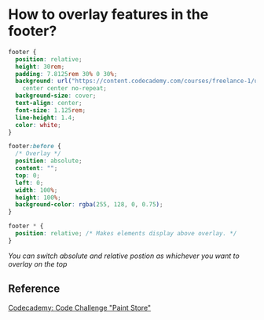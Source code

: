 # How to overlay features in the footer?

```css
footer {
  position: relative;
  height: 30rem;
  padding: 7.8125rem 30% 0 30%;
  background: url("https://content.codecademy.com/courses/freelance-1/unit-6/footer.png")
    center center no-repeat;
  background-size: cover;
  text-align: center;
  font-size: 1.125rem;
  line-height: 1.4;
  color: white;
}

footer:before {
  /* Overlay */
  position: absolute;
  content: "";
  top: 0;
  left: 0;
  width: 100%;
  height: 100%;
  background-color: rgba(255, 128, 0, 0.75);
}

footer * {
  position: relative; /* Makes elements display above overlay. */
}
```

_You can switch absolute and relative postion as whichever you want to overlay on the top_

## Reference

[Codecademy: Code Challenge "Paint Store"](www.codecademy.com)
